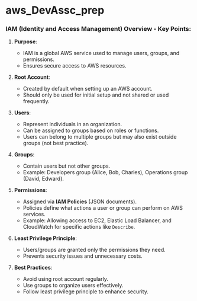 # aws_DevAssc_prep

### IAM (Identity and Access Management) Overview - Key Points:

1. **Purpose**:

   - IAM is a global AWS service used to manage users, groups, and permissions.
   - Ensures secure access to AWS resources.

2. **Root Account**:

   - Created by default when setting up an AWS account.
   - Should only be used for initial setup and not shared or used frequently.

3. **Users**:

   - Represent individuals in an organization.
   - Can be assigned to groups based on roles or functions.
   - Users can belong to multiple groups but may also exist outside groups (not best practice).

4. **Groups**:

   - Contain users but not other groups.
   - Example: Developers group (Alice, Bob, Charles), Operations group (David, Edward).

5. **Permissions**:

   - Assigned via **IAM Policies** (JSON documents).
   - Policies define what actions a user or group can perform on AWS services.
   - Example: Allowing access to EC2, Elastic Load Balancer, and CloudWatch for specific actions like `Describe`.

6. **Least Privilege Principle**:

   - Users/groups are granted only the permissions they need.
   - Prevents security issues and unnecessary costs.

7. **Best Practices**:
   - Avoid using root account regularly.
   - Use groups to organize users effectively.
   - Follow least privilege principle to enhance security.
